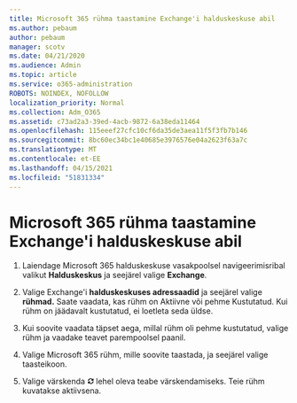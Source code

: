 ```yaml
---
title: Microsoft 365 rühma taastamine Exchange'i halduskeskuse abil
ms.author: pebaum
author: pebaum
manager: scotv
ms.date: 04/21/2020
ms.audience: Admin
ms.topic: article
ms.service: o365-administration
ROBOTS: NOINDEX, NOFOLLOW
localization_priority: Normal
ms.collection: Adm_O365
ms.assetid: c73ad2a3-39ed-4acb-9872-6a38eda11464
ms.openlocfilehash: 115eeef27cfc10cf6da35de3aea11f5f3fb7b146
ms.sourcegitcommit: 8bc60ec34bc1e40685e3976576e04a2623f63a7c
ms.translationtype: MT
ms.contentlocale: et-EE
ms.lasthandoff: 04/15/2021
ms.locfileid: "51831334"
---
```

# <a name="restore-a-microsoft-365-group-using-the-exchange-admin-center"></a>Microsoft 365 rühma taastamine Exchange'i halduskeskuse abil

1. Laiendage Microsoft 365 halduskeskuse vasakpoolsel navigeerimisribal valikut **Halduskeskus** ja seejärel valige **Exchange**.
    
2. Valige Exchange'i **halduskeskuses adressaadid** ja seejärel valige **rühmad.** Saate vaadata, kas rühm on Aktiivne või pehme Kustutatud. Kui rühm on jäädavalt kustutatud, ei loetleta seda üldse.
    
3. Kui soovite vaadata täpset aega, millal rühm oli pehme kustutatud, valige rühm ja vaadake teavet parempoolsel paanil.
    
4. Valige Microsoft 365 rühm, mille soovite taastada, ja seejärel valige taasteikoon.
    
5. Valige värskenda ![Värskenda ikoon](media/6464df90-2a91-4c1f-92a6-9a38c7696ac3.gif) lehel oleva teabe värskendamiseks. Teie rühm kuvatakse aktiivsena. 
    


